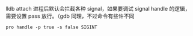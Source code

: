 lldb attach 进程后默认会拦截各种 signal，如果要调试 signal handle 的逻辑，需要设置 pass 放行。（gdb 同理，不过命令有些许不同

```
pro handle -p true -s false SIGINT
```
